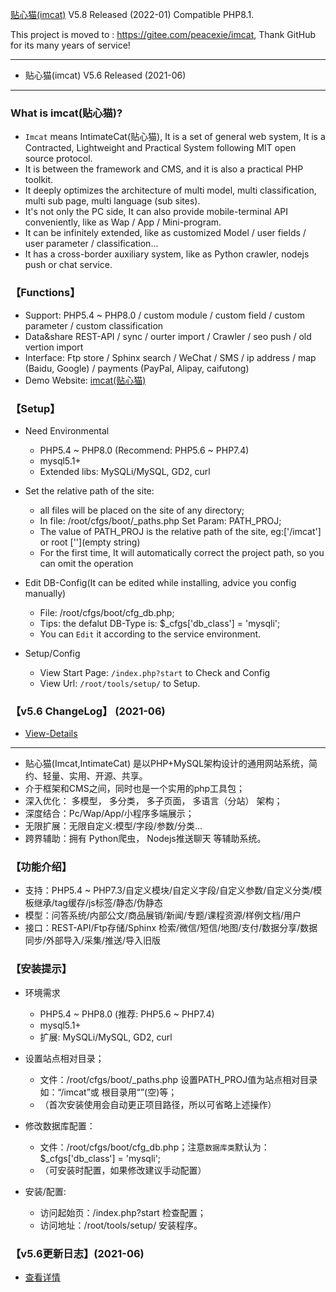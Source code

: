 
[贴心猫(imcat)](https://gitee.com/peacexie/imcat) V5.8 Released (2022-01)
Compatible PHP8.1.

This project is moved to : https://gitee.com/peacexie/imcat,
Thank GitHub for its many years of service! 

--- --- --- --- --- --- --- --- --- 

* 贴心猫(imcat) V5.6 Released (2021-06)

--- --- --- --- --- --- --- --- --- 


### What is imcat(贴心猫)?

* `Imcat` means IntimateCat(贴心猫), It is a set of general web system, 
  It is a Contracted, Lightweight and Practical System following MIT open source protocol.
* It is between the framework and CMS, and it is also a practical PHP toolkit.
* It deeply optimizes the architecture of multi model, multi classification, multi sub page, multi language (sub sites).
* It's not only the PC side, It can also provide mobile-terminal API conveniently, like as Wap / App / Mini-program.
* It can be infinitely extended, like as customized Model / user fields / user parameter / classification...
* It has a cross-border auxiliary system, like as Python crawler, nodejs push or chat service.


### 【Functions】

* Support: PHP5.4 ~ PHP8.0 / custom module / custom field / custom parameter / custom classification
* Data&share REST-API / sync / ourter import / Crawler / seo push / old vertion import
* Interface: Ftp store / Sphinx search / WeChat / SMS / ip address / map (Baidu, Google) / payments (PayPal, Alipay, caifutong)
* Demo Website: [imcat(贴心猫)](http://txjia.com/imcat/)


### 【Setup】

* Need Environmental
  - PHP5.4 ~ PHP8.0 (Recommend: PHP5.6 ~ PHP7.4)
  - mysql5.1+
  - Extended libs: MySQLi/MySQL, GD2, curl

* Set the relative path of the site: 
  - all files will be placed on the site of any directory; 
  - In file: /root/cfgs/boot/_paths.php Set Param: PATH_PROJ; 
  - The value of PATH_PROJ is the relative path of the site, eg:['/imcat'] or root [''](empty string)
  - For the first time, It will automatically correct the project path, so you can omit the operation

* Edit DB-Config(It can be edited while installing, advice you config manually) 
  - File: /root/cfgs/boot/cfg_db.php; 
  - Tips: the defalut DB-Type is: $_cfgs['db_class'] = 'mysqli'; 
  - You can `Edit` it according to the service environment.

* Setup/Config 
  - View Start Page: `/index.php?start` to Check and Config
  - View Url: `/root/tools/setup/` to Setup.


### 【v5.6 ChangeLog】 (2021-06)

* [View-Details](http://txjia.com/imcat/doc.php?uplog-5_0)


--- --- --- --- --- --- --- --- --- 

* 贴心猫(Imcat,IntimateCat) 是以PHP+MySQL架构设计的通用网站系统，简约、轻量、实用、开源、共享。
* 介于框架和CMS之间，同时也是一个实用的php工具包；
* 深入优化： 多模型， 多分类， 多子页面， 多语言（分站） 架构；
* 深度结合：Pc/Wap/App/小程序多端展示；
* 无限扩展：无限自定义:模型/字段/参数/分类…
* 跨界辅助：拥有 Python爬虫， Nodejs推送聊天 等辅助系统。


### 【功能介绍】

* 支持：PHP5.4 ~ PHP7.3/自定义模块/自定义字段/自定义参数/自定义分类/模板继承/tag缓存/js标签/静态/伪静态
* 模型：问答系统/内部公文/商品展销/新闻/专题/课程资源/样例文档/用户
* 接口：REST-API/Ftp存储/Sphinx 检索/微信/短信/地图/支付/数据分享/数据同步/外部导入/采集/推送/导入旧版


### 【安装提示】

* 环境需求
  - PHP5.4 ~ PHP8.0 (推荐: PHP5.6 ~ PHP7.4)
  - mysql5.1+
  - 扩展: MySQLi/MySQL, GD2, curl

* 设置站点相对目录；
  - 文件：/root/cfgs/boot/_paths.php 设置PATH_PROJ值为站点相对目录如：“/imcat”或 根目录用“”(空)等；
  - （首次安装使用会自动更正项目路径，所以可省略上述操作）

* 修改数据库配置：
  - 文件：/root/cfgs/boot/cfg_db.php；注意`数据库类`默认为：$_cfgs['db_class'] = 'mysqli';
  - （可安装时配置，如果修改建议手动配置）

* 安装/配置: 
  - 访问起始页：/index.php?start 检查配置；
  - 访问地址：/root/tools/setup/ 安装程序。


### 【v5.6更新日志】(2021-06)

* [查看详情](http://txjia.com/imcat/dev.php?uplog-5_0)

